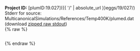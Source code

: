 **Project ID:** [plumID:19.027]({{ '/' | absolute_url }}eggs/19/027/)  
Stderr for source:  MulticanonicalSimulations/References/Temp400K/plumed.dat   
(download [zipped raw stdout](plumed.dat.plumed.stdout.txt.zip))  
{% raw %}
<pre>
</pre>
{% endraw %}
